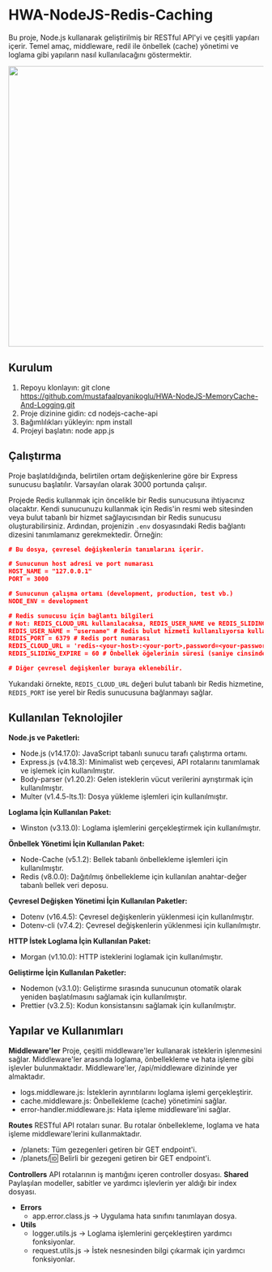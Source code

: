 # HWA-NodeJS-Redis-Caching

Bu proje, Node.js kullanarak geliştirilmiş bir RESTful API'yi ve çeşitli yapıları içerir. Temel amaç, middleware, redil ile önbellek (cache) yönetimi ve loglama gibi yapıların nasıl kullanılacağını göstermektir.

<img src="https://www.aihr.com/wp-content/uploads/performance-management-cover.png" width="1000" height="553" alt="">

## Kurulum
1. Repoyu klonlayın: git clone https://github.com/mustafaalpyanikoglu/HWA-NodeJS-MemoryCache-And-Logging.git
2. Proje dizinine gidin: cd nodejs-cache-api
3. Bağımlılıkları yükleyin: npm install
4. Projeyi başlatın: node app.js

## Çalıştırma
Proje başlatıldığında, belirtilen ortam değişkenlerine göre bir Express sunucusu başlatılır. Varsayılan olarak 3000 portunda çalışır.

Projede Redis kullanmak için öncelikle bir Redis sunucusuna ihtiyacınız olacaktır. Kendi sunucunuzu kullanmak için Redis'in resmi web sitesinden veya bulut tabanlı bir hizmet sağlayıcısından bir Redis sunucusu oluşturabilirsiniz.
Ardından, projenizin `.env` dosyasındaki Redis bağlantı dizesini tanımlamanız gerekmektedir. Örneğin:

```json
# Bu dosya, çevresel değişkenlerin tanımlarını içerir.

# Sunucunun host adresi ve port numarası
HOST_NAME = "127.0.0.1"
PORT = 3000

# Sunucunun çalışma ortamı (development, production, test vb.)
NODE_ENV = development

# Redis sunucusu için bağlantı bilgileri
# Not: REDIS_CLOUD_URL kullanılacaksa, REDIS_USER_NAME ve REDIS_SLIDING_EXPIRE ayarları atlanmalıdır.
REDIS_USER_NAME = "username" # Redis bulut hizmeti kullanılıyorsa kullanıcı adı
REDIS_PORT = 6379 # Redis port numarası
REDIS_CLOUD_URL = 'redis-<your-host>:<your-port>,password=<your-password>' # Redis bulut hizmeti için bağlantı dizesi
REDIS_SLIDING_EXPIRE = 60 # Önbellek öğelerinin süresi (saniye cinsinden)

# Diğer çevresel değişkenler buraya eklenebilir.
```
Yukarıdaki örnekte, `REDIS_CLOUD_URL` değeri bulut tabanlı bir Redis hizmetine, `REDIS_PORT` ise yerel bir Redis sunucusuna bağlanmayı sağlar.

## Kullanılan Teknolojiler
**Node.js ve Paketleri:**
- Node.js (v14.17.0): JavaScript tabanlı sunucu tarafı çalıştırma ortamı.
- Express.js (v4.18.3): Minimalist web çerçevesi, API rotalarını tanımlamak ve işlemek için kullanılmıştır.
- Body-parser (v1.20.2): Gelen isteklerin vücut verilerini ayrıştırmak için kullanılmıştır.
- Multer (v1.4.5-lts.1): Dosya yükleme işlemleri için kullanılmıştır.

**Loglama İçin Kullanılan Paket:**
- Winston (v3.13.0): Loglama işlemlerini gerçekleştirmek için kullanılmıştır.

**Önbellek Yönetimi İçin Kullanılan Paket:**
- Node-Cache (v5.1.2): Bellek tabanlı önbellekleme işlemleri için kullanılmıştır.
- Redis (v8.0.0): Dağıtılmış önbellekleme için kullanılan anahtar-değer tabanlı bellek veri deposu.

**Çevresel Değişken Yönetimi İçin Kullanılan Paketler:**
- Dotenv (v16.4.5): Çevresel değişkenlerin yüklenmesi için kullanılmıştır.
- Dotenv-cli (v7.4.2): Çevresel değişkenlerin yüklenmesi için kullanılmıştır.

**HTTP İstek Loglama İçin Kullanılan Paket:**
- Morgan (v1.10.0): HTTP isteklerini loglamak için kullanılmıştır.

**Geliştirme İçin Kullanılan Paketler:**
- Nodemon (v3.1.0): Geliştirme sırasında sunucunun otomatik olarak yeniden başlatılmasını sağlamak için kullanılmıştır.
- Prettier (v3.2.5): Kodun konsistansını sağlamak için kullanılmıştır.

## Yapılar ve Kullanımları

**Middleware'ler**
Proje, çeşitli middleware'ler kullanarak isteklerin işlenmesini sağlar. Middleware'ler arasında loglama, önbellekleme ve hata işleme gibi işlevler bulunmaktadır. Middleware'ler, /api/middleware dizininde yer almaktadır.

- logs.middleware.js: İsteklerin ayrıntılarını loglama işlemi gerçekleştirir.
- cache.middleware.js: Önbellekleme (cache) yönetimini sağlar.
- error-handler.middleware.js: Hata işleme middleware'ini sağlar.

**Routes**
RESTful API rotaları sunar. Bu rotalar önbellekleme, loglama ve hata işleme middleware'lerini kullanmaktadır.
- /planets: Tüm gezegenleri getiren bir GET endpoint'i.
- /planets/:id: Belirli bir gezegeni getiren bir GET endpoint'i.

**Controllers**
API rotalarının iş mantığını içeren controller dosyası.
**Shared**
Paylaşılan modeller, sabitler ve yardımcı işlevlerin yer aldığı bir index dosyası.
- **Errors**
  - app.error.class.js -> Uygulama hata sınıfını tanımlayan dosya.
- **Utils**
  - logger.utils.js -> Loglama işlemlerini gerçekleştiren yardımcı fonksiyonlar.
  - request.utils.js -> İstek nesnesinden bilgi çıkarmak için yardımcı fonksiyonlar.
